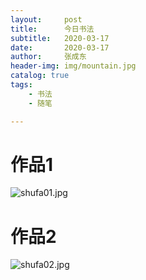 ```yaml
---
layout:     post
title:      今日书法
subtitle:   2020-03-17
date:       2020-03-17
author:     张成东
header-img: img/mountain.jpg
catalog: true
tags:
    - 书法
    - 随笔

---
```

# 作品1
![shufa01.jpg](https://i.niupic.com/images/2020/03/18/72By.JPG)

# 作品2
![shufa02.jpg](https://i.niupic.com/images/2020/03/18/72Bz.JPG)